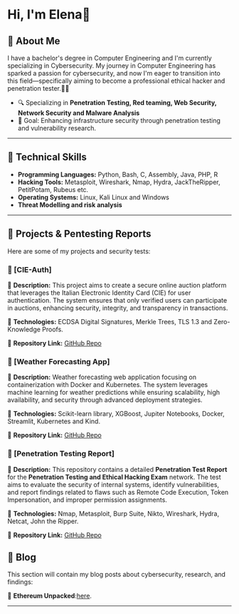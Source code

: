 # Hi, I'm Elena🚀 

## 👋 About Me
I have a bachelor's degree in Computer Engineering and I'm currently specializing in Cybersecurity. My journey in Computer Engineering has sparked a passion for cybersecurity, and now I'm eager to transition into this field—specifically aiming to become a professional ethical hacker and penetration tester.🔐✨ 

- 🔍 Specializing in **Penetration Testing, Red teaming, Web Security, Network Security and Malware Analysis**
- 🎯 Goal: Enhancing infrastructure security through penetration testing and vulnerability research.

---

## 🔧 Technical Skills
- **Programming Languages:** Python, Bash, C, Assembly, Java, PHP, R
- **Hacking Tools:** Metasploit, Wireshark, Nmap, Hydra, JackTheRipper, PetitPotam, Rubeus etc.
- **Operating Systems:** Linux, Kali Linux and Windows
- **Threat Modelling and risk analysis**

---

## 📂 Projects & Pentesting Reports
Here are some of my projects and security tests:

### 🔹 [CIE-Auth]
📌 **Description:** This project aims to create a secure online auction platform that leverages the Italian Electronic Identity Card (CIE) for user authentication. The system ensures that only verified users can participate in auctions, enhancing security, integrity, and transparency in transactions.

📂 **Technologies:** ECDSA Digital Signatures, Merkle Trees, TLS 1.3 and Zero-Knowledge Proofs.

🔗 **Repository Link:** [GitHub Repo](https://github.com/RedF0xSec/CIE-Auth)

### 🔹 [Weather Forecasting App]
📌 **Description:** Weather forecasting web application focusing on containerization with Docker and Kubernetes. The system leverages machine learning for weather predictions while ensuring scalability, high availability, and security through advanced deployment strategies.

📂 **Technologies:** Scikit-learn library, XGBoost, Jupiter Notebooks, Docker, Streamlit, Kubernetes and Kind.

🔗 **Repository Link:** [GitHub Repo](https://github.com/RedF0xSec/Weather-Forecasting-App)

### 🔹 [Penetration Testing Report]
📌 **Description:** This repository contains a detailed **Penetration Test Report** for the **Penetration Testing and Ethical Hacking Exam** network. The test aims to evaluate the security of internal systems, identify vulnerabilities, and report findings related to flaws such as Remote Code Execution, Token Impersonation, and improper permission assignments.

📂 **Technologies:** Nmap, Metasploit, Burp Suite, Nikto, Wireshark, Hydra, Netcat, John the Ripper.

🔗 **Repository Link:** [GitHub Repo](https://github.com/RedF0xSec/PenetrationTestingReport)

## 📝 Blog
This section will contain my blog posts about cybersecurity, research, and findings:

📌 **Ethereum Unpacked**:[here](https://github.com/RedF0xSec/CyberTrail/blob/main/_posts/2025-03-08-Ethereum%20Unpacked.md).

---
